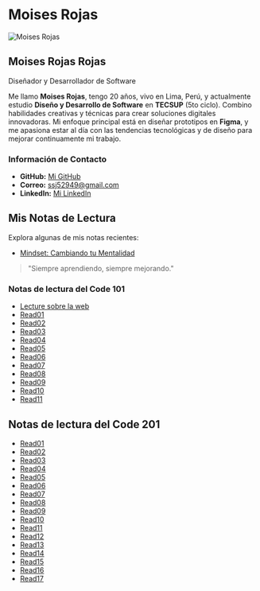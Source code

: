 # Moises Rojas

![Moises Rojas](https://github.com/user-attachments/assets/430998de-05ee-435d-988f-6300c22cb027 "Moises Rojas")

## Moises Rojas Rojas

Diseñador y Desarrollador de Software

Me llamo **Moises Rojas**, tengo 20 años, vivo en Lima, Perú, y actualmente estudio **Diseño y Desarrollo de Software** en **TECSUP** (5to ciclo). Combino habilidades creativas y técnicas para crear soluciones digitales innovadoras. Mi enfoque principal está en diseñar prototipos en **Figma**, y me apasiona estar al día con las tendencias tecnológicas y de diseño para mejorar continuamente mi trabajo.

### Información de Contacto

- **GitHub:** [Mi GitHub](https://github.com/Ameri50)
- **Correo:** [ssj52949@gmail.com](mailto:ssj52949@gmail.com)
- **LinkedIn:** [Mi LinkedIn](https://www.linkedin.com/in/moises-ssj-864b6a333/)

## Mis Notas de Lectura

Explora algunas de mis notas recientes:

- [Mindset: Cambiando tu Mentalidad](https://github.com/Ameri50/reading-notes-101n6/blob/main/Mindset.md)

> "Siempre aprendiendo, siempre mejorando."

### Notas de lectura del Code 101

- [Lecture sobre la web](./101/read01.md)
- [Read01](./101/read01.md)
- [Read02](./101/read02.md)
- [Read03](./101/read03.md)
- [Read04](./101/read04.md)
- [Read05](./101/read05.md)
- [Read06](./101/read06.md)
- [Read07](./101/read07.md)
- [Read08](./101/read08.md)
- [Read09](./101/read09.md)
- [Read10](./101/read10.md)
- [Read11](./101/read11.md)

## Notas de lectura del Code 201

- [Read01](./201/read01.md)
- [Read02](./201/read02.md)
- [Read03](./201/read03.md)
- [Read04](./201/read04.md)
- [Read05](./201/read05.md)
- [Read06](./201/read06.md)
- [Read07](./201/read07.md)
- [Read08](./201/read08.md)
- [Read09](./201/read09.md)
- [Read10](./201/read10.md)
- [Read11](./201/read11.md)
- [Read12](./201/read12.md)
- [Read13](./201/read13.md)
- [Read14](./201/read14.md)
- [Read15](./201/read15.md)
- [Read16](./201/read16.md)
- [Read17](./201/read17.md)
